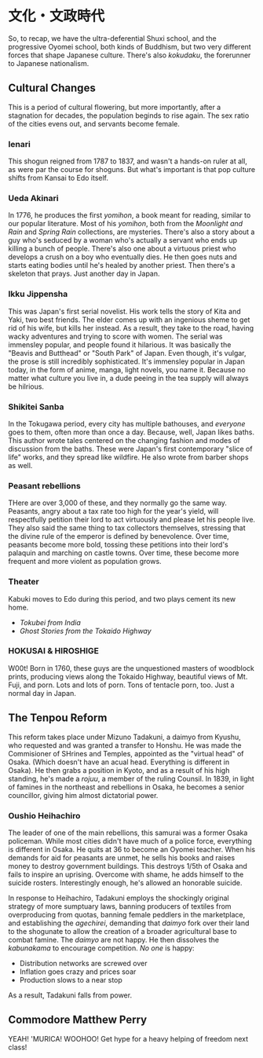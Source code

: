 # 文化・文政時代

So, to recap, we have the ultra-deferential Shuxi school, and the progressive Oyomei school, both kinds of Buddhism, but two very different forces that shape Japanese culture. There's also *kokudaku*, the forerunner to Japanese nationalism.

## Cultural Changes

This is a period of cultural flowering, but more importantly, after a stagnation for decades, the population beginds to rise again. The sex ratio of the cities evens out, and servants become female.

### Ienari

This shogun reigned from 1787 to 1837, and wasn't a hands-on ruler at all, as were par the course for shoguns. But what's important is that pop culture shifts from Kansai to Edo itself.

### Ueda Akinari

In 1776, he produces the first *yomihon*, a book meant for reading, similar to our popular literature. Most of his *yomihon*, both from the *Moonlight and Rain* and *Spring Rain* collections, are mysteries. There's also a story about a guy who's seduced by a woman who's actually a servant who ends up killing a bunch of people. There's also one about a virtuous priest who develops a crush on a boy who eventually dies. He then goes nuts and starts eating bodies until he's healed by another priest. Then there's a skeleton that prays. Just another day in Japan.

### Ikku Jippensha

This was Japan's first serial novelist. His work tells the story of Kita and Yaki, two best friends. The elder comes up with an ingenious sheme to get rid of his wife, but kills her instead. As a result, they take to the road, having wacky adventures and trying to score with women. The serial was immensley popular, and people found it hilarious. It was basically the "Beavis and Butthead" or "South Park" of Japan. Even though, it's vulgar, the prose is still incredibly sophisticated. It's immensley popular in Japan today, in the form of anime, manga, light novels, you name it. Because no matter what culture you live in, a dude peeing in the tea supply will always be hilrious.

### Shikitei Sanba

In the Tokugawa period, every city has multiple bathouses, and *everyone* goes to them, often more than once a day. Because, well, Japan likes baths. This author wrote tales centered on the changing fashion and modes of discussion from the baths. These were Japan's first contemporary "slice of life" works, and they spread like wildfire. He also wrote from barber shops as well.

### Peasant rebellions

THere are over 3,000 of these, and they normally go the same way. Peasants, angry about a tax rate too high for the year's yield, will respectfully petition their lord to act virtuously and please let his people live. They also said the same thing to tax collectors themselves, stressing that the divine rule of the emperor is defined by benevolence. Over time, peasants become more bold, tossing these petitions into their lord's palaquin and marching on castle towns. Over time, these become more frequent and more violent as population grows.

### Theater

Kabuki moves to Edo during this period, and two plays cement its new home.

* *Tokubei from India*
* *Ghost Stories from the Tokaido Highway*

### HOKUSAI & HIROSHIGE

W00t! Born in 1760, these guys are the unquestioned masters of woodblock prints, producing views along the Tokaido Highway, beautiful views of Mt. Fuji, and porn. Lots and lots of porn. Tons of tentacle porn, too. Just a normal day in Japan.

## The Tenpou Reform

This reform takes place under Mizuno Tadakuni, a daimyo from Kyushu, who requested and was granted a transfer to Honshu. He was made the Commisioner of SHrines and Temples, appointed as the "virtual head" of Osaka. (Which doesn't have an acual head. Everything is different in Osaka). He then grabs a position in Kyoto, and as a result of his high standing, he's made a *rojuu*, a member of the ruling Counsil. In 1839, in light of famines in the northeast and rebellions in Osaka, he becomes a senior councillor, giving him almost dictatorial power.

### Oushio Heihachiro

The leader of one of the main rebellions, this samurai was a former Osaka policeman. While most cities didn't have much of a police force, everything is different in Osaka. He quits at 36 to become an Oyomei teacher. When his demands for aid for peasants are unmet, he sells his books and raises money to destroy government buildings. This destroys 1/5th of Osaka and fails to inspire an uprising. Overcome with shame, he adds himself to the suicide rosters. Interestingly enough, he's allowed an honorable suicide.

In response to Heihachiro, Tadakuni employs the shockingly original strategy of more sumptuary laws, banning producers of textiles from overproducing from quotas, banning female peddlers in the marketplace, and establishing the *agechirei*, demanding that *daimyo* fork over their land to the shogunate to allow the creation of a broader agricultural base to combat famine. The *daimyo* are not happy. He then dissolves the *kabunakama* to encourage competition. *No one* is happy:

* Distribution networks are screwed over
* Inflation goes crazy and prices soar
* Production slows to a near stop

As a result, Tadakuni falls from power.

## Commodore Matthew Perry

YEAH! 'MURICA! WOOHOO! Get hype for a heavy helping of freedom next class!

